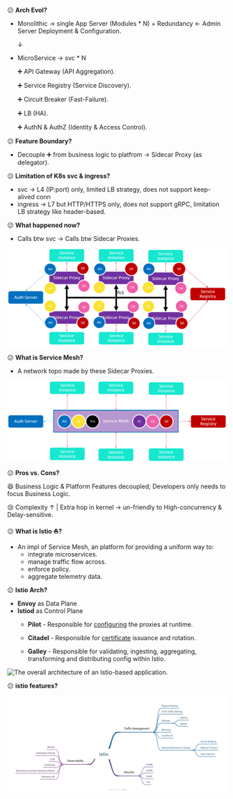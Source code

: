 :confused: **Arch Evol?**

- Monolithic → single App Server (Modules * N) + Redundancy ← Admin Server Deployment & Configuration.

  ↓

- MicroService → svc * N 

  :heavy_plus_sign:  API Gateway (API Aggregation).

  :heavy_plus_sign:  Service Registry (Service Discovery).

  :heavy_plus_sign:  Circuit Breaker (Fast-Failure).

  :heavy_plus_sign:  LB (HA).

  :heavy_plus_sign:  AuthN & AuthZ (Identity & Access Control).



:confused: **Feature Boundary?**

- Decouple :heavy_plus_sign: from business logic to platfrom → Sidecar Proxy (as delegator).



:confused: **Limitation of K8s svc & ingress?**

- svc     → L4 (IP:port) only, limited LB strategy, does not support keep-alived conn
- ingress → L7 but HTTP/HTTPS only, does not support gRPC, limitation LB strategy like header-based.



:confused: **What happened now?**

- Calls btw svc → Calls btw Sidecar Proxies.



<img src="Overview.assets/image-20240610141634062.png" alt="image-20240610141634062" style="zoom: 67%;" />



:confused: **What is Service Mesh?**

- A network topo made by these Sidecar Proxies.



<img src="Overview.assets/image-20240610141725134.png" alt="image-20240610141725134" style="zoom: 67%;" />



:confused: **Pros vs. Cons?**

:smile: Business Logic & Platform Features decoupled; Developers only needs to focus Business Logic.

:cry: Complexity ↑ | Extra hop in kernel → un-friendly to High-concurrency & Delay-sensitive.



:confused: **What is Istio ⛵?**

- An impl of Service Mesh, an platform for providing a uniform way to:
  - integrate microservices.
  - manage traffic flow across.
  - enforce policy.
  - aggregate telemetry data.



:confused: **Istio Arch?**

- **Envoy** as Data Plane
- **Istiod** as Control Plane
  - **Pilot** - Responsible for <u>configuring</u> the proxies at runtime.
  - **Citadel** - Responsible for <u>certificate</u> issuance and rotation.

  - **Galley** - Responsible for validating, ingesting, aggregating, transforming and distributing config within Istio.



![The overall architecture of an Istio-based application.](https://istio.io/latest/docs/ops/deployment/architecture/arch.svg)



:confused: **istio features?**



<img src="Overview.assets/Istio.png" alt="img" style="zoom: 50%;" />

